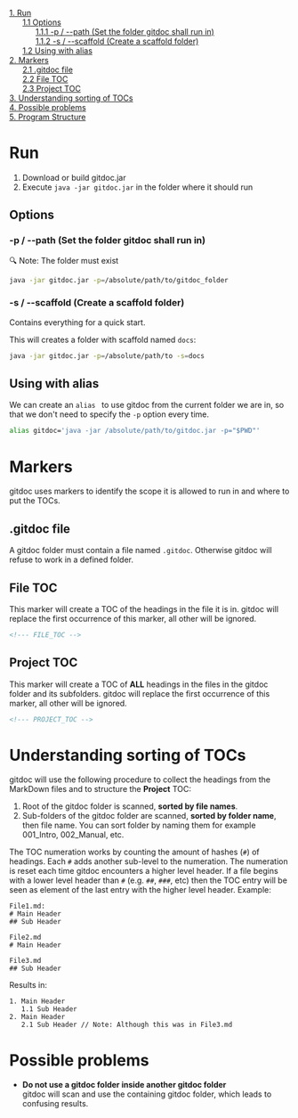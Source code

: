 <!--- PROJECT_TOC -->
[1. Run](readme.md#run)<br>
&nbsp;&nbsp;&nbsp;&nbsp;&nbsp;&nbsp;[1.1 Options](readme.md#options)<br>
&nbsp;&nbsp;&nbsp;&nbsp;&nbsp;&nbsp;&nbsp;&nbsp;&nbsp;&nbsp;&nbsp;&nbsp;[1.1.1 -p / --path (Set the folder gitdoc shall run in)](readme.md#-p----path-set-the-folder-gitdoc-shall-run-in)<br>
&nbsp;&nbsp;&nbsp;&nbsp;&nbsp;&nbsp;&nbsp;&nbsp;&nbsp;&nbsp;&nbsp;&nbsp;[1.1.2 -s / --scaffold (Create a scaffold folder)](readme.md#-s----scaffold-create-a-scaffold-folder)<br>
&nbsp;&nbsp;&nbsp;&nbsp;&nbsp;&nbsp;[1.2 Using with alias](readme.md#using-with-alias)<br>
[2. Markers](readme.md#markers)<br>
&nbsp;&nbsp;&nbsp;&nbsp;&nbsp;&nbsp;[2.1 .gitdoc file](readme.md#gitdoc-file)<br>
&nbsp;&nbsp;&nbsp;&nbsp;&nbsp;&nbsp;[2.2 File TOC](readme.md#file-toc)<br>
&nbsp;&nbsp;&nbsp;&nbsp;&nbsp;&nbsp;[2.3 Project TOC](readme.md#project-toc)<br>
[3. Understanding sorting of TOCs](readme.md#understanding-sorting-of-tocs)<br>
[4. Possible problems](readme.md#possible-problems)<br>
[5. Program Structure](001_Program_Structure/readme.md#program-structure)<br>
<!--- TOC_END -->




# Run

1. Download or build gitdoc.jar
2. Execute `java -jar gitdoc.jar`  in the folder where it should run

## Options

### -p / --path (Set the folder gitdoc shall run in)

:mag: Note: The folder must exist

```bash
java -jar gitdoc.jar -p=/absolute/path/to/gitdoc_folder
```

### -s / --scaffold (Create a scaffold folder)

Contains everything for a quick start. 

This will creates a folder with scaffold named `docs`:

```bash
java -jar gitdoc.jar -p=/absolute/path/to -s=docs
```

## Using with alias

We can create an `alias ` to use gitdoc from the current folder we are in, so that we don't need to specify the `-p` option every time.

```bash
alias gitdoc='java -jar /absolute/path/to/gitdoc.jar -p="$PWD"'
```

# Markers

gitdoc uses markers to identify the scope it is allowed to run in and where to put the TOCs.

## .gitdoc file

A gitdoc folder must contain a file named `.gitdoc`. Otherwise gitdoc will refuse to work in a defined folder.

## File TOC

This marker will create a TOC of the headings in the file it is in. gitdoc will replace the first occurrence of this marker, all other will be ignored.

```html
<!--- FILE_TOC -->
```

## Project TOC

This marker will create a TOC of **ALL** headings in the files in the gitdoc folder and its subfolders. gitdoc will replace the first occurrence of this marker, all other will be ignored.

```html
<!--- PROJECT_TOC -->
```

# Understanding sorting of TOCs

gitdoc will use the following procedure to collect the headings from the MarkDown files and to structure the **Project** TOC:

1. Root of the gitdoc folder is scanned, **sorted by file names**. 
2. Sub-folders of the gitdoc folder are scanned, **sorted by folder name**, then file name. You can sort folder by naming them for example 001_Intro, 002_Manual, etc.

The TOC numeration works by counting the amount of hashes (`#`) of headings. Each `#` adds another sub-level to the numeration. The numeration is reset each time gitdoc encounters a higher level header. If a file begins with a lower level header than `#` (e.g. `##`, `###`, etc) then the TOC entry will be seen as element of the last entry with the higher level header. Example:

```
File1.md:
# Main Header
## Sub Header

File2.md
# Main Header

File3.md
## Sub Header
```

Results in: 

```
1. Main Header
   1.1 Sub Header
2. Main Header
   2.1 Sub Header // Note: Although this was in File3.md
```

# Possible problems

- **Do not use a gitdoc folder inside another gitdoc folder**<br>gitdoc will scan and use the containing gitdoc folder, which leads to confusing results.
